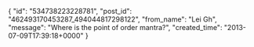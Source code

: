  {
   "id": "534738223228781",
   "post_id": "462493170453287_494044817298122",
   "from_name": "Lei Gh",
   "message": "Where is the point of order mantra?",
   "created_time": "2013-07-09T17:39:18+0000"
 }
